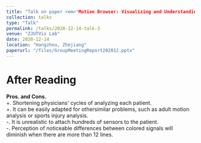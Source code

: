 ```yaml
---
title: "Talk on paper <em>"Motion Browser: Visualizing and Understanding Complex Upper Limb Movement Under Obstetrical Brachial Plexus Injuries."</em>"
collection: talks
type: "Talk"
permalink: /talks/2020-12-14-talk-3
venue: "ZJUTVis Lab"
date: 2020-12-14
location: "Hangzhou, Zhejiang"
paperurl: "/files/GroupMeetingReport202012.pptx"
---
```


After Reading
======       
<strong>Pros. and Cons.</strong>                 
+. Shortening physicians' cycles of analyzing each patient.               
+. It can be easily adapted for othersimilar problems, such as adult motion analysis or sports injury analysis.              
-. It is unrealistic to attach hundreds of sensors to the patient.                
-. Perception of noticeable differences between colored signals will diminish when there are more than 12 lines.               


